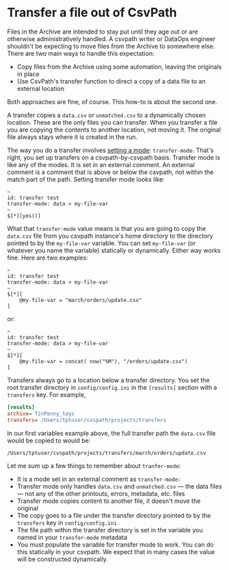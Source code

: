 # Transfer a file out of CsvPath

Files in the Archive are intended to stay put until they age out or are otherwise administratively handled. A csvpath writer or DataOps engineer shouldn't be expecting to move files from the Archive to somewhere else. There are two main ways to handle this expectation:

* Copy files from the Archive using some automation, leaving the originals in place
* Use CsvPath's transfer function to direct a copy of a data file to an external location&#x20;

&#x20;Both approaches are fine, of course. This how-to is about the second one.&#x20;

A transfer copies a `data.csv` or `unmatched.csv` to a dynamically chosen location. These are the only files you can transfer. When you transfer a file you are copying the contents to another location, not moving it. The original file always stays where it is created in the run.

The way you do a transfer involves [setting a mode](../the-modes.md): `transfer-mode`. That's right, you set up transfers on a csvpath-by-csvpath basis. Transfer mode is like any of the modes. It is set in an external comment. An external comment is a comment that is above or below the csvpath, not within the match part of the path. Setting transfer mode looks like:

```xquery
~ 
id: transfer test
transfer-mode: data > my-file-var
~
$[*][yes()]
```

&#x20;What that `transfer-mode` value means is that you are going to copy the `data.csv` file from you csvpath instance's home directory to the directory pointed to by the `my-file-var` variable. You can set `my-file-var` (or whatever you name the variable) statically or dynamically. Either way works fine. Here are two examples:

```
~ 
id: transfer test
transfer-mode: data > my-file-var
~
$[*][
    @my-file-var = "march/orders/update.csv"
]
```

or:

```
~ 
id: transfer test
transfer-mode: data > my-file-var
~
$[*][
    @my-file-var = concat( now("%M"), "/orders/update.csv")
]
```

Transfers always go to a location below a transfer directory. You set the root transfer directory in `config/config.ini` in the `[results]` section with a `transfers` key. For example,

```ini
[results]
archive= TinPenny_toys
transfers= /Users/tptuser/cvspath/projects/transfers
```

In our first variables example above, the full transfer path the `data.csv` file would be copied to would be:

```
/Users/tptuser/cvspath/projects/transfers/march/orders/update.csv
```

Let me sum up a few things to remember about `tranfer-mode`:

* It is a mode set in an external comment as `transfer-mode:`
* Transfer mode only handles `data.csv` and `unmatched.csv` — the data files — not any of the other printouts, errors, metadata, etc. files
* Transfer mode copies content to another file, it doesn't move the original
* The copy goes to a file under the transfer directory pointed to by the `transfers` key in `config/config.ini`
* The file path within the transfer directory is set in the variable you named in your `transfer-mode` metadata
* You must populate the variable for transfer mode to work. You can do this statically in your csvpath. We expect that in many cases the value will be constructed dynamically.



